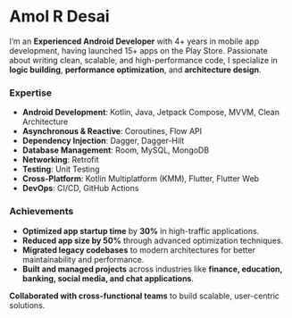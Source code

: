 # Amol R Desai

I’m an **Experienced Android Developer** with 4+ years in mobile app development, having launched 15+ apps on the Play Store. Passionate about writing clean, scalable, and high-performance code, I specialize in **logic building**, **performance optimization**, and **architecture design**.  

### Expertise  
- **Android Development**: Kotlin, Java, Jetpack Compose, MVVM, Clean Architecture  
- **Asynchronous & Reactive**: Coroutines, Flow API  
- **Dependency Injection**: Dagger, Dagger-Hilt  
- **Database Management**: Room, MySQL, MongoDB  
- **Networking**: Retrofit  
- **Testing**: Unit Testing  
- **Cross-Platform**: Kotlin Multiplatform (KMM), Flutter, Flutter Web  
- **DevOps**: CI/CD, GitHub Actions  

### Achievements  
- **Optimized app startup time** by **30%** in high-traffic applications.  
- **Reduced app size by 50%** through advanced optimization techniques.  
- **Migrated legacy codebases** to modern architectures for better maintainability and performance.  
- **Built and managed projects** across industries like **finance, education, banking, social media, and chat applications**.  

**Collaborated with cross-functional teams** to build scalable, user-centric solutions.  

